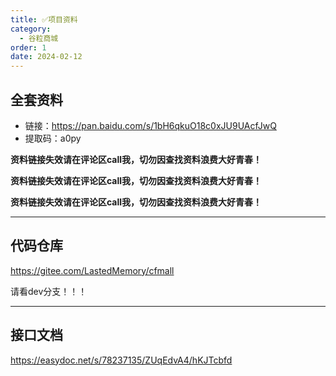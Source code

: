 ```yaml
---
title: ✅项目资料
category:
  - 谷粒商城
order: 1
date: 2024-02-12
---
```


<!-- more -->



## 全套资料

- 链接：https://pan.baidu.com/s/1bH6qkuO18c0xJU9UAcfJwQ
- 提取码：a0py

**资料链接失效请在评论区call我，切勿因查找资料浪费大好青春！**

**资料链接失效请在评论区call我，切勿因查找资料浪费大好青春！**

**资料链接失效请在评论区call我，切勿因查找资料浪费大好青春！**

---

## 代码仓库

https://gitee.com/LastedMemory/cfmall

请看dev分支！！！

---

## 接口文档

https://easydoc.net/s/78237135/ZUqEdvA4/hKJTcbfd
